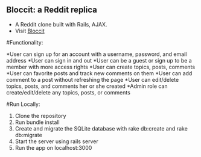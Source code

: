 ## Bloccit: a Reddit replica 

* A Reddit clone built with Rails, AJAX.
* Visit [Bloccit](https://obscure-brushlands-82348.herokuapp.com/)

#Functionality:

*User can sign up for an account with a username, password, and email address
*User can sign in and out
*User can be a guest or sign up to be a member with more access rights
*User can create topics, posts, comments
*User can favorite posts and track new comments on them
*User can add comment to a post without refreshing the page
*User can edit/delete topics, posts, and comments her or she created
*Admin role can create/edit/delete any topics, posts, or comments

#Run Locally:

1. Clone the repository
2. Run bundle install
3. Create and migrate the SQLite database with rake db:create and rake db:migrate
4. Start the server using rails server
5. Run the app on localhost:3000
